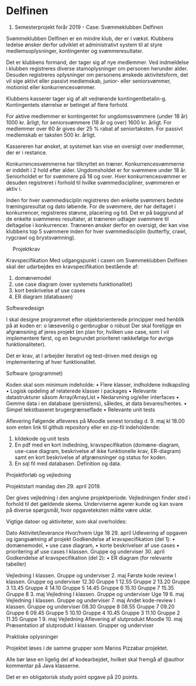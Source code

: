 # Delfinen
1. Semesterprojekt forår 2019 - Case: Svømmeklubben Delfinen


Svømmeklubben Delfinen er en mindre klub, der er i vækst. Klubbens ledelse ønsker derfor udviklet et administrativt system til at styre medlemsoplysninger, kontingenter og svømmeresultater.

Det er klubbens formand, der tager sig af nye medlemmer. Ved indmeldelse i klubben registreres diverse stamoplysninger om personen herunder alder.
Desuden registreres oplysninger om personens ønskede aktivitetsform, det vil sige aktivt eller passivt medlemskab, junior- eller seniorsvømmer, motionist eller konkurrencesvømmer.

Klubbens kasserer tager sig af alt vedrørende kontingentbetalin-g. Kontingentets størrelse er betinget af flere forhold. 

For aktive medlemmer er kontingentet for ungdomssvømmere (under 18 år) 1000 kr. årligt, for seniorsvømmere (18 år og over) 1600 kr. årligt. For medlemmer over 60 år gives der 25 % rabat af seniortaksten. For passivt medlemskab er taksten 500 kr. årligt.

Kassereren har ønsket, at systemet kan vise en oversigt over medlemmer, der er i restance.

Konkurrencesvømmerne har tilknyttet en træner. Konkurrencesvømmerne er inddelt i 2 hold efter alder. Ungdomsholdet er for svømmere under 18 år. Seniorholdet er for svømmere på 18 og over. Hver konkurrencesvømmer er desuden registreret i forhold til hvilke svømmediscipliner, svømmeren er aktiv i.

Inden for hver svømmedisciplin registreres den enkelte svømmers bedste træningsresultat og dato løbende. For de svømmere, der har deltaget i konkurrencer, registreres stævne, placering og tid. Det er på baggrund af de enkelte svømmeres resultater, at træneren udtager svømmere til deltagelse i konkurrencer. Træneren ønsker derfor en oversigt, der kan vise klubbens top 5 svømmere inden for hver svømmedisciplin (butterfly, crawl, rygcrawl og brystsvømning).

 
Projektkrav

Kravspecifikation
Med udgangspunkt i casen om Svømmeklubben Delfinen skal der udarbejdes en kravspecifikation bestående af:
 
1.	domænemodel 
2.	use case diagram (over systemets funktionalitet)
3.	kort beskrivelse af use cases
4.	ER diagram (databasen)


Softwaredesign

I skal designe programmet efter objektorienterede principper med henblik på at koden er:
o	læsevenlig
o	genbrugbar
o	robust
Der skal foreligge en afgrænsning af jeres projekt (en plan for, hvilken use case, som I vil implementere først, og en begrundet prioriteret rækkefølge for øvrige funktionaliteter). 

Det er krav, at I arbejder iterativt og test-driven med design og implementering af hver funktionalitet.

Software (programmet)

Koden skal som minimum indeholde:
•	Flere klasser, indholdene indkapsling
•	Logisk opdeling af relaterede klasser i packages
•	Relevante datastrukturer såsom Array/ArrayList
•	Nedarvning og/eller interfaces
•	Gemme data i en database (persistens), således, at data bevares/hentes.
•	Simpel tekstbaseret brugergrænseflade
•	Relevante unit tests

Aflevering 
Følgende afleveres på Moodle senest torsdag d. 9. maj kl 18.00 som enten link til github repository eller en zip-fil indeholdende: 
1.	kildekode og unit tests
2.	En pdf med en kort indledning, kravspecifikation (domæne-diagram, use-case diagram, beskrivelse af ikke funktionelle krav, ER-diagram) samt en kort beskrivelse af afgrænsninger og status for koden.
3.	En sql fil med databasen. Definition og data.

Projektforløb og vejledning

Projektstart mandag den 29. april 2019.

Der gives vejledning i den angivne projektperiode. Vejledningen finder sted i forhold til det
gældende skema. Underviserne agerer kunde og kan svare på diverse spørgsmål, hvor
opgaveteksten måtte være uklar. 

Vigtige datoer og aktiviteter, som skal overholdes:

Dato	Aktivitet/leverance	Hvor/hvem
Uge 18
29. april	Udlevering af opgaven og igangsætning af projekt Godkendelse af kravspecifikation (del 1): 
•	domænemodel, 
•	use case diagram, 
•	korte beskrivelser af use cases
•	prioritering af use cases	I klassen. Gruppe og underviser
30. april	Godkendelse af kravspecifikation (del 2): 
•	ER diagram (for relevante tabeller)

Vejledning	I klassen. Gruppe og underviser
2. maj	Første kode review	I klassen. Gruppe og underviser
12.30 Gruppe 1
12.55 Gruppe 2
13.20 Gruppe 3
13.45 Gruppe 4
14.10 Gruppe 5
14.45 Gruppe 6
15.10 Gruppe 7
15.35 Gruppe 8
3. maj	Vejledning	I klassen. Gruppe og underviser
Uge 19
6. maj	Vejledning	I klassen. Gruppe og underviser
7. maj	Andet kode-review	I klassen. Gruppe og underviser
08.30 Gruppe 8
08.55 Gruppe 7
09.20 Gruppe 6
09.45 Gruppe 5
10.10 Gruppe 4
10.45 Gruppe 3
11.10 Gruppe 2
11.35 Gruppe 1
9. maj	Vejledning 
Aflevering af slutprodukt	Moodle
10. maj	Præsentation af slutprodukt	I klassen. Grupper og underviser


 
Praktiske oplysninger

Projektet løses i de samme grupper som Marios Pizzabar projektet.

Alle bør løse en ligelig del af kodearbejdet, hvilket skal fremgå af @author kommentar på Java klasserne. 

Det er en obligatorisk study point opgave på 20 points. 
